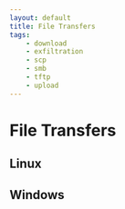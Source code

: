 ```yaml
---
layout: default
title: File Transfers
tags:
    - download
    - exfiltration
    - scp
    - smb
    - tftp
    - upload
---
```

# File Transfers
## Linux

## Windows